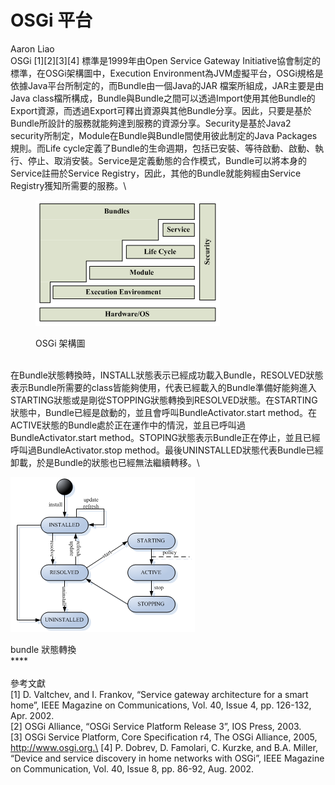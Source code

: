 # OSGi 平台

Aaron Liao\
OSGi \[1]\[2]\[3]\[4] 標準是1999年由Open Service Gateway Initiative協會制定的標準，在OSGi架構圖中，Execution Environment為JVM虛擬平台，OSGi規格是依據Java平台所制定的，而Bundle由一個Java的JAR 檔案所組成，JAR主要是由Java class檔所構成，Bundle與Bundle之間可以透過Import使用其他Bundle的Export資源，而透過Export可釋出資源與其他Bundle分享。因此，只要是基於Bundle所設計的服務就能夠達到服務的資源分享。Security是基於Java2 security所制定，Module在Bundle與Bundle間使用彼此制定的Java Packages規則。而Life cycle定義了Bundle的生命週期，包括已安裝、等待啟動、啟動、執行、停止、取消安裝。Service是定義動態的合作模式，Bundle可以將本身的Service註冊於Service Registry，因此，其他的Bundle就能夠經由Service Registry獲知所需要的服務。\


<figure><img src="../.gitbook/assets/image (2).png" alt=""><figcaption><p>OSGi 架構圖 </p></figcaption></figure>

\
在Bundle狀態轉換時，INSTALL狀態表示已經成功載入Bundle，RESOLVED狀態表示Bundle所需要的class皆能夠使用，代表已經載入的Bundle準備好能夠進入STARTING狀態或是剛從STOPPING狀態轉換到RESOLVED狀態。在STARTING狀態中，Bundle已經是啟動的，並且會呼叫BundleActivator.start method。在ACTIVE狀態的Bundle處於正在運作中的情況，並且已呼叫過BundleActivator.start method。STOPING狀態表示Bundle正在停止，並且已經呼叫過BundleActivator.stop method。最後UNINSTALLED狀態代表Bundle已經卸載，於是Bundle的狀態也已經無法繼續轉移。\


![](<../.gitbook/assets/image (3).png>)

bundle 狀態轉換\
&#x20;**** \
\
參考文獻\
\[1] D. Valtchev, and I. Frankov, “Service gateway architecture for a smart home”, IEEE Magazine on Communications, Vol. 40, Issue 4, pp. 126-132, Apr. 2002.\
\[2] OSGi Alliance, “OSGi Service Platform Release 3”, IOS Press, 2003.\
\[3] OSGi Service Platform, Core Specification r4, The OSGi Alliance, 2005, http://www.osgi.org.\
\[4] P. Dobrev, D. Famolari, C. Kurzke, and B.A. Miller, “Device and service discovery in home networks with OSGi”, IEEE Magazine on Communication, Vol. 40, Issue 8, pp. 86-92, Aug. 2002.
